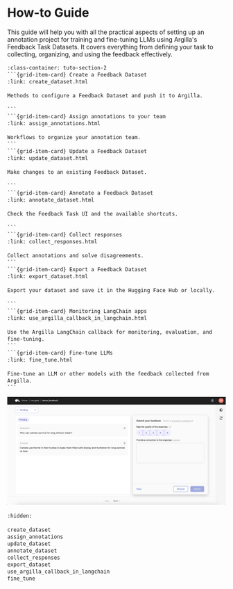 # How-to Guide

This guide will help you with all the practical aspects of setting up an annotation project for training and fine-tuning LLMs using Argilla's Feedback Task Datasets. It covers everything from defining your task to collecting, organizing, and using the feedback effectively.


````{grid}  1 1 3 3
:class-container: tuto-section-2
```{grid-item-card} Create a Feedback Dataset
:link: create_dataset.html

Methods to configure a Feedback Dataset and push it to Argilla.

```
```{grid-item-card} Assign annotations to your team
:link: assign_annotations.html

Workflows to organize your annotation team.
```
```{grid-item-card} Update a Feedback Dataset
:link: update_dataset.html

Make changes to an existing Feedback Dataset.

```
```{grid-item-card} Annotate a Feedback Dataset
:link: annotate_dataset.html

Check the Feedback Task UI and the available shortcuts.

```
```{grid-item-card} Collect responses
:link: collect_responses.html

Collect annotations and solve disagreements.
```
```{grid-item-card} Export a Feedback Dataset
:link: export_dataset.html

Export your dataset and save it in the Hugging Face Hub or locally.

```
```{grid-item-card} Monitoring LangChain apps
:link: use_argilla_callback_in_langchain.html

Use the Argilla LangChain callback for monitoring, evaluation, and fine-tuning.
```
```{grid-item-card} Fine-tune LLMs
:link: fine_tune.html

Fine-tune an LLM or other models with the feedback collected from Argilla.
```

````

![Feedback dataset snapshot](../../../_static/images/llms/snapshot-feedback-demo.png)

```{toctree}
:hidden:

create_dataset
assign_annotations
update_dataset
annotate_dataset
collect_responses
export_dataset
use_argilla_callback_in_langchain
fine_tune
```